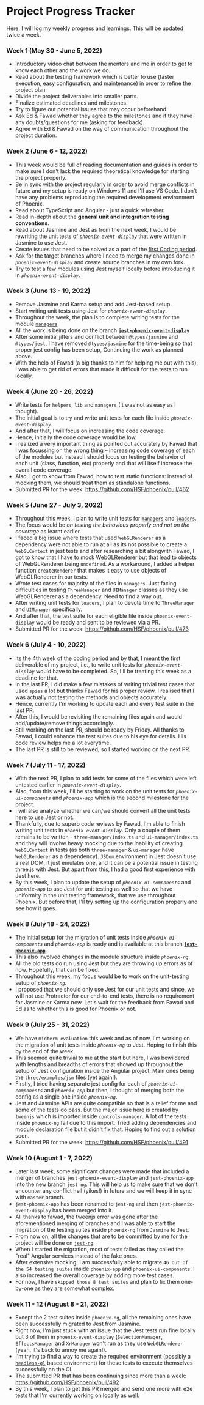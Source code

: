 # Project Progress Tracker 

Here, I will log my weekly progress and learnings. This will be updated twice a week.

### Week 1 (May 30 - June 5, 2022)  

- Introductory video chat between the mentors and me in order to get to know each other and the work we do.
- Read about the testing framework which is better to use (faster execution, easy configuration, and maintenance) in order to refine the project plan.
- Divide the project deliverables into smaller parts.
- Finalize estimated deadlines and milestones.
- Try to figure out potential issues that may occur beforehand.
- Ask Ed & Fawad whether they agree to the milestones and if they have any doubts/questions for me (asking for feedback).
- Agree with Ed & Fawad on the way of communication throughout the project duration.

### Week 2 (June 6 - 12, 2022)  

- This week would be full of reading documentation and guides in order to make sure I don't lack the required theoretical knowledge for starting the project properly.
- Be in sync with the project regularly in order to avoid merge conflicts in future and my setup is ready on Windows 11 and I'll use VS Code. I don't have any problems reproducing the required development environment of Phoenix.
- Read about TypeScript and Angular - just a quick refresher.
- Read in-depth about the **general unit and integration testing conventions**.
- Read about Jasmine and Jest as from the next week, I would be rewriting the unit tests of *`phoenix-event-display`* that were written in Jasmine to use Jest. 
- Create issues that need to be solved as a part of the [first Coding period](https://github.com/DamianArado/GSoC-2022-Phoenix/blob/main/ROADMAP.md#coding-period---i).
- Ask for the target branches where I need to merge my changes done in *`phoenix-event-display`* and create source branches in my own fork.
- Try to test a few modules using Jest myself locally before introducing it in *`phoenix-event-display`*.

### Week 3 (June 13 - 19, 2022)  

- Remove Jasmine and Karma setup and add Jest-based setup.
- Start writing unit tests using Jest for *`phoenix-event-display`*.  
- Throughout the week, the plan is to complete writing tests for the module [`managers`](https://github.com/HSF/phoenix/tree/master/packages/phoenix-event-display/src/managers). 
- All the work is being done on the branch [**`jest-phoenix-event-display`**](https://github.com/DamianArado/phoenix/tree/jest-phoenix-event-display)  
- After some initial jitters and conflict between `@types/jasmine` and `@types/jest`, I have removed `@types/jasmine` for the time-being so that proper jest config has been setup, Continuing the work as planned above.  
- With the help of Fawad (a big thanks to him for helping me out with this), I was able to get rid of errors that made it difficult for the tests to run locally.  

### Week 4 (June 20 - 26, 2022)  

- Write tests for `helpers`, `lib` and `managers` (It was not as easy as I thought).
- The initial goal is to try and write unit tests for each file inside *`phoenix-event-display`*.  
- And after that, I will focus on increasing the code coverage.  
- Hence, initially the code coverage would be low.  
- I realized a very important thing as pointed out accurately by Fawad that I was focussing on the wrong thing – increasing code coverage of each of the modules but instead I should focus on testing the behavior of each unit (class, function, etc) properly and that will itself increase the overall code coverage.  
- Also, I got to know from Fawad, how to test static functions: instead of mocking them, we should treat them as standalone functions.
- Submitted PR for the week: https://github.com/HSF/phoenix/pull/462  

### Week 5 (June 27 - July 3, 2022)  

- Throughout this week, I plan to write unit tests for [`managers`](https://github.com/HSF/phoenix/tree/master/packages/phoenix-event-display/src/managers) and [`loaders`](https://github.com/HSF/phoenix/tree/master/packages/phoenix-event-display/src/loaders).  
- The focus would be *on testing the behavious properly and not on the coverage* as learnt earlier.
- I faced a big issue where tests that used `WebGLRenderer` as a dependency were not able to run at all as its not possible to create a `WebGLContext` in jest tests and after researching a bit alongwith Fawad, I got to know that I have to mock WebGLRenderer but that lead to objects of WebGLRenderer being `undefined`. As a workaround, I added a helper function `createRenderer` that makes it easy to use objects of WebGLRenderer in our tests.
- Wrote test cases for majority of the files in `managers`. Just facing difficulties in testing `ThreeManager` and `UIManager` classes as they use WebGLRenderer as a dependency. Need to find a way out.
- After writing unit tests for `loaders`, I plan to devote time to `ThreeManager` and `UIManager` specifically.
- And after that, the test suite for each eligible file inside `phoenix-event-display` would be ready and sent to be reviewed via a PR. 
- Submitted PR for the week: https://github.com/HSF/phoenix/pull/473

### Week 6 (July 4 - 10, 2022)

- Its the 4th week of the coding period and by that, I meant the first deliverable of my project, i.e., to write unit tests for *`phoenix-event-display`* would have to be completed. So, I'll be treating this week as a deadline for that.
- In the last PR, I did make a few mistakes of writing trivial test cases that used `spies` a lot but thanks Fawad for his proper review, I realised that I was actually not testing the methods and objects accurately.
- Hence, currently I'm working to update each and every test suite in the last PR.
- After this, I would be revisiting the remaining files again and would add/update/remove things accordingly.
- Still working on the last PR, should be ready by Friday. All thanks to Fawad, I could enhance the test suites due to his eye for details. His code review helps me a lot everytime.
- The last PR is still to be reviewed, so I started working on the next PR.

### Week 7 (July 11 - 17, 2022)

- With the next PR, I plan to add tests for some of the files which were left untested earlier in *`phoenix-event-display`*.
- Also, from this week, I'll be starting to work on the unit tests for *`phoenix-ui-components`* and *`phoenix-app`* which is the second milestone for the project.
- I will also analyze whether we can/we should convert all the unit tests here to use Jest or not.
- Thankfully, due to superb code reviews by Fawad, I'm able to finish writing unit tests in *`phoenix-event-display`*. Only a couple of them remains to be written - `three-manager/index.ts` and `ui-manager/index.ts` and they will involve heavy mocking due to the inability of creating `WebGLContext` in tests (as both `three-manager` & `ui-manager` have `WebGLRenderer` as a dependency). `JSDom` environment in Jest doesn't use a real DOM, it just emulates one, and it can be a potential issue in testing three.js with Jest. But apart from this, I had a good first experience with Jest here.
- By this week, I plan to update the setup of *`phoenix-ui-components`* and *`phoenix-app`* to use Jest for unit testing as well so that we have uniformity in the unit testing framework, that we use throughout Phoenix. But before that, I'll try setting up the configuration properly and see how it goes.

### Week 8 (July 18 - 24, 2022)

- The initial setup for the migration of unit tests inside *`phoenix-ui-components`* and *`phoenix-app`* is ready and is available at this  branch [**`jest-phoenix-app`**](https://github.com/DamianArado/phoenix/tree/jest-phoenix-app).
- This also involved changes in the module  structure inside *`phoenix-ng`*.
- All the old tests do run using Jest but they are throwing up errors as of now. Hopefully, that can be fixed. 
- Throughout this week, my focus would be to work on the unit-testing setup of *`phoenix-ng`*.
- I proposed that we should only use Jest for our unit tests and since, we will not use Protractor for our end-to-end tests, there is no requirement for Jasmine or Karma now. Let's wait for the feedback from Fawad and Ed as to whether this is good for Phoenix or not.

### Week 9 (July 25 - 31, 2022)

- We have `midterm evaluation` this week and as of now, I'm working on the migration of unit tests inside *`phoenix-ng`* to Jest. Hoping to finish this by the end of the week.
- This seemed quite trivial to me at the start but here, I was bewildered with lengths and breadths of errors that showed up throughout the setup of Jest configuration inside the Angular project. Main ones being the `three/examples/jsm` files (yet again!).
- Firstly, I tried having separate jest config for each of *`phoenix-ui-components`* and *`phoenix-app`* but then, I thought of merging both the config as a single one inside *`phoenix-ng`*. 
- Jest and Jasmine APIs are quite compatible so that is a relief for me and some of the tests do pass. But the major issue here is created by `tweenjs` which is imported inside `controls-manager`. A lot of the tests inside `phoenix-ng` fail due to this import. Tried adding dependencies and module declaration file but it didn't fix that. Hoping to find out a solution soon.
- Submitted PR for the week: https://github.com/HSF/phoenix/pull/491

### Week 10 (August 1 - 7, 2022)  

- Later last week, some significant changes were made that included a merger of branches `jest-phoenix-event-display` and `jest-phoenix-app` into the new branch `jest-ng`. This will help us to make sure that we don't encounter any conflict hell (yikes!) in future and we will keep it in sync with `master` branch.
- `jest-phoenix-app` has been renamed to `jest-ng` and then `jest-phoenix-event-display` has been merged into it.
- All thanks to fawad, the tweenjs error was gone after the aforementioned merging of branches and I was able to start the migration of the testing suites inside `phoenix-ng` from `Jasmine` to `Jest`.
- From now on, all the changes that are to be committed by me for the project will be done on [`jest-ng`](https://github.com/HSF/phoenix/tree/jest-ng).
- When I started the migration, most of tests failed as they called the "real" Angular services instead of the fake ones.
- After extensive mocking, I am successfully able to migrate `46 out of the 54 testing suites` inside `phoenix-app` and `phoenix-ui-components`. I also increased the overall coverage by adding more test cases.
- For now, I have `skipped those 8 test suites` and plan to fix them one-by-one as they are somewhat complex.

### Week 11 - 12 (August 8 - 21, 2022)

- Except the 2 test suites inside `phoenix-ng`, all the remaining ones have been successfully migrated to Jest from Jasmine.
- Right now, I'm just stuck with an issue that the Jest tests run fine locally but 3 of them in `phoenix-event-display` (`SelectionManager`, `EffectsManager` and `XrManager` won't run as they use `WebGLRenderer` (yeah, it's back to annoy me again!). 
- I'm trying to find a way to create the required environment (possibly a [`headless-gl`](https://github.com/descriptinc/headless-gl) based environment) for these tests to execute themselves successfully on the CI.
- The submitted PR that has been continuing since more than a week: https://github.com/HSF/phoenix/pull/492
- By this week, I plan to get this PR merged and send one more with e2e tests that I'm currently working on locally as well.
